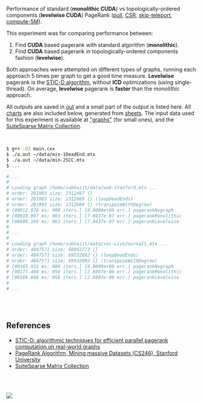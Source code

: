 Performance of standard (**monolithic CUDA**) vs topologically-ordered components
(**levelwise CUDA**) PageRank ([pull], [CSR], [skip-teleport], [compute-5M]).

This experiment was for comparing performance between:
1. Find **CUDA** based pagerank with standard algorithm (**monolithic**).
2. Find **CUDA** based pagerank in topologically-ordered components fashion (**levelwise**).

Both approaches were attempted on different types of graphs, running each
approach 5 times per graph to get a good time measure. **Levelwise** pagerank
is the [STIC-D algorithm], without **ICD** optimizations (using single-thread).
On average, **levelwise** pagerank is **faster** than the *monolithic* approach.

All outputs are saved in [out](out/) and a small part of the output is listed
here. All [charts] are also included below, generated from [sheets]. The input
data used for this experiment is available at ["graphs"] (for small ones), and
the [SuiteSparse Matrix Collection].

<br>

```bash
$ g++ -O3 main.cxx
$ ./a.out ~/data/min-1DeadEnd.mtx
$ ./a.out ~/data/min-2SCC.mtx
$ ...

# ...
#
# Loading graph /home/subhajit/data/web-Stanford.mtx ...
# order: 281903 size: 2312497 {}
# order: 281903 size: 2312669 {} (loopDeadEnds)
# order: 281903 size: 2312669 {} (transposeWithDegree)
# [00012.078 ms; 000 iters.] [0.0000e+00 err.] pagerankNvgraph
# [00010.097 ms; 063 iters.] [7.0437e-07 err.] pagerankMonolithic
# [00009.169 ms; 063 iters.] [7.0437e-07 err.] pagerankLevelwise
#
# ...
#
# Loading graph /home/subhajit/data/soc-LiveJournal1.mtx ...
# order: 4847571 size: 68993773 {}
# order: 4847571 size: 69532892 {} (loopDeadEnds)
# order: 4847571 size: 69532892 {} (transposeWithDegree)
# [00165.932 ms; 000 iters.] [0.0000e+00 err.] pagerankNvgraph
# [00177.466 ms; 058 iters.] [2.6097e-06 err.] pagerankMonolithic
# [00169.848 ms; 058 iters.] [2.6097e-06 err.] pagerankLevelwise
#
# ...
```

<br>
<br>


## References

- [STIC-D: algorithmic techniques for efficient parallel pagerank computation on real-world graphs][STIC-D algorithm]
- [PageRank Algorithm, Mining massive Datasets (CS246), Stanford University](http://snap.stanford.edu/class/cs246-videos-2019/lec9_190205-cs246-720.mp4)
- [SuiteSparse Matrix Collection]

<br>
<br>

[![](https://i.imgur.com/ewKOeWS.jpg)](https://www.youtube.com/watch?v=eBW0s125f-Y)

[SuiteSparse Matrix Collection]: https://suitesparse-collection-website.herokuapp.com
[STIC-D algorithm]: https://www.slideshare.net/SubhajitSahu/sticd-algorithmic-techniques-for-efficient-parallel-pagerank-computation-on-realworld-graphs
["graphs"]: https://github.com/puzzlef/graphs
[pull]: https://github.com/puzzlef/pagerank-push-vs-pull
[CSR]: https://github.com/puzzlef/pagerank-class-vs-csr
[skip-teleport]: https://github.com/puzzlef/pagerank-levelwise-skip-teleport
[compute-5M]: https://github.com/puzzlef/pagerank-levelwise-cuda-adjust-compute-size
[charts]: https://photos.app.goo.gl/KgBUFkTrHGB4WBfs9
[sheets]: https://docs.google.com/spreadsheets/d/10KhCjLln713-qWsQMURTQKmQsniTO0xwGzNeQkuV3sE/edit?usp=sharing
